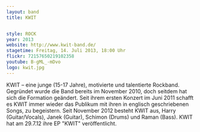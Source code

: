 ```yaml
---
layout: band
title: KWIT


style: ROCK
year: 2013
website: http://www.kwit-band.de/
stagetime: Freitag, 14. Juli 2013, 18:00 Uhr
flickr: 72157650219102358
youtube: B-gML_-mDvo
logo: kwit.jpg
---
```

KWIT – eine junge (15-17 Jahre), motivierte und talentierte Rockband. Gegründet wurde die Band bereits im November 2010, doch seitdem hat sich die Formation geändert. Seit ihrem ersten Konzert im Juni 2011 schafft es KWIT immer wieder das Publikum mit ihren in englisch geschriebenen Songs, zu begeistern. Seit November 2012 besteht KWIT aus, Harry (Guitar/Vocals), Janek (Guitar), Schimon (Drums) und Raman (Bass). KWIT hat am 29.7.12 ihre EP "KWIT" veröffentlicht.

